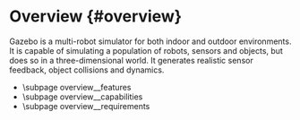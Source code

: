 Overview {#overview}
========

Gazebo is a multi-robot simulator for both indoor and outdoor
environments.  It is capable of simulating a population of
robots, sensors and objects, but does so in a three-dimensional
world. It generates realistic sensor feedback, object collisions and
dynamics.

 - \subpage overview__features 
 - \subpage overview__capabilities 
 - \subpage overview__requirements 
